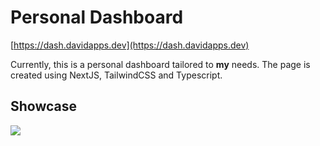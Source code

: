 # Personal Dashboard


[https://dash.davidapps.dev](https://dash.davidapps.dev)

Currently, this is a personal dashboard tailored to **my** needs. The page is created using NextJS, TailwindCSS and Typescript.

## Showcase

<img src="https://user-images.githubusercontent.com/47594764/124882354-94f1d380-dfd0-11eb-9783-8d709b5e5d62.gif">
